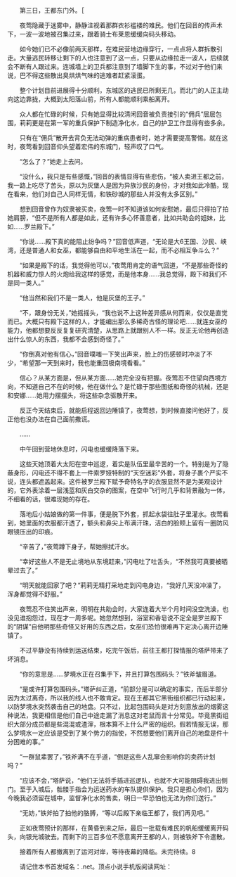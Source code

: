 　　第三日，王都东门外。［

　　夜莺隐藏于迷雾中，静静注视着那群衣衫褴褛的难民。他们在回音的传声术下，一波一波地被召集过来，跟着骑士布莱恩缓缓向码头移动。

　　如今她们已不必像前两天那样，在难民营地边缘穿行，一点点将人群拆散引走。大量逃民转移让剩下的人也注意到了这一点，只要从边缘拉走一波人，后续就会不断有人跟过来。连城墙上的卫兵都注意到了墙脚下生的事，不过对于他们来说，巴不得这些散出臭烘烘气味的逃难者赶紧滚蛋。

　　整个计划目前进展得十分顺利，东城区的逃民已所剩无几，而北门的人正主动向这边靠拢，大概到太阳落山前，所有人都能顺利乘船离开。

　　众人都在忙碌的时候，只有她显得比较清闲回音被负责接引的“佣兵”层层包围，莉莉更是在第一军的重兵保护下制造净化水，自己的护卫工作显得有些多余。

　　只有在“佣兵”散开去背负无法动弹的重病患者时，她才需要提高警惕。就在这时，夜莺看到回音仰头望着宏伟的东城门，轻声叹了口气。

　　“怎么了？”她走上去问。

　　“没什么，我只是有些感慨，”回音的表情显得有些悲伤，“被人卖进王都之前，我一路上吃尽了苦头，原以为灰堡人是因为异族沙民的身份，才对我如此冷酷，现在看来，他们对自己人同样无情，和铁砂城的那些人并没有太多区别。”

　　想到回音曾作为奴隶被买卖，夜莺一时不知道该如何安慰她，最后只得拍了拍她肩膀，“但不是所有人都是如此，还有许多心怀善意者，比如共助会的姐妹，比如……罗兰殿下。”

　　“你说……殿下真的能阻止纷争吗？”回音低声道，“无论是大6王国、沙民、峡湾，还是普通人和女巫，都能够自由和平地生活在一起，而不必相互争斗么？”

　　“如果是殿下的话，我觉得他可以，”夜莺用肯定的语气回道，“不是那些奇怪的机器和威力惊人的火炮给我这样的感觉，而是他本身……我总觉得，殿下和我们不是同一类人。”

　　“他当然和我们不是一类人，他是灰堡的王子。”

　　“不，跟身份无关，”她摇摇头，“我也说不上这种差异感从何而来，仅仅是直觉而已。大概只有殿下这样的人，才能编出那么多稀奇古怪的理论吧……就连女巫的能力，他都想要反反复复研究清楚，从思路上就跟别人不一样。反正无论他再创造出什么惊人的东西，我都不会感到奇怪了。”

　　“你倒真对他有信心，”回音噗嗤一下笑出声来，脸上的伤感顿时冲淡了不少，“希望那一天到来时，我也能重回极南境看看。”

　　信心？从某方面是，但从某方面……她完全没有把握。夜莺忍不住望向西境方向，不知道自己不在的时候，他在做什么？是忙碌于那些图纸和奇怪的机械，还是和安娜……她用力摆摆头，将这些杂念驱散开来。

　　反正今天结束后，就能启程返回边陲镇了，夜莺想，到时候直接问他好了，反正他也没办法在自己面前撒谎。

　　……

　　中午回到营地休息时，闪电也缓缓降落下来。

　　这些天她顶着大太阳在空中巡逻，着实是队伍里最辛苦的一个。特别是为了隐蔽身形，闪电还不得不套上一件索罗娅特制的“天空迷彩”外套，将身子裹个严实不说，连头都遮盖起来。这件被罗兰殿下赋予奇特名字的衣服显然不是为美观设计的，它外表涂着一层浅蓝和灰白交杂的图案，在空中飞行时几乎和背景融为一体，不细看的话，很难现她的存在。

　　落地后小姑娘做的第一件事，便是脱下外套，抓起水袋往肚子里灌水。夜莺看到，她里面的衣服都汗透了，额头和鼻尖上布满汗珠，洁白的脸颊上留有一圈防风眼镜压出的印痕。

　　“辛苦了，”夜莺蹲下身子，帮她擦拭汗水。

　　“幸好这些人不是无止境地从东境赶来，”闪电吐了吐舌头，“不然我可真要被晒晕过去了。”

　　“明天就能回家了吧？”莉莉无精打采地走到闪电身边，“我好几天没冲澡了，浑身都觉得不舒服。”

　　夜莺忍不住笑出声来，明明在共助会时，大家连着大半个月时间没空洗澡，也没见谁抱怨过，现在才一周多呢。她忽然想到，浴室和香皂说不定全是罗兰殿下的“阴谋”自他明那些奇怪又好用的东西之后，女巫们恐怕很难再下定决心离开边陲镇了。

　　不过平静没有持续到运送结束，吃完午饭后，前往王都打探情报的塔萨带来了坏消息。

　　“你的意思是……梦境水正在召集手下，并且打算包围码头？”铁斧皱眉道。

　　“是或许打算包围码头。”塔萨纠正道，“前部分是可以确定的事实，而后半部分因为太过离奇，所以我的线人也不敢肯定。现在王都其它黑街组织都已行动起来，以防梦境水突然袭击自己的地盘。只不过，比起包围码头是对方刻意放出的烟雾这种说法，我更相信是他们自己中途走漏了消息这对老鼠而言十分常见。毕竟黑街组织大部分成员都是些混混或渣滓，根本算不上什么严密的组织。假若情报无误，那么梦境水一定应该是受到了某个势力的指使，不然想要他们离开自己的地盘是件十分困难的事。”

　　“一群鼠辈罢了，”铁斧满不在乎道，“倒是这些人乱窜会影响你的卖药计划吗？”

　　“应该不会，”塔萨说，“他们无法将手插进巡逻队，也就不大可能阻碍我进出侧门。至于入城后，骷髅手指会为运送药水的车队提供保护。我只是担心你们，因为今晚我必须留在城中，监督净化水的售卖，明日一早恐怕也无法为你们送行。”

　　“无妨，”铁斧拍了拍他的胳膊，“等以后殿下亲临王都了，我们再见吧。”

　　正如夜莺预计的那样，在黄昏到来之际，最后一批载有难民的帆船缓缓离开码头，向银光城驶去。而剩下的三百多位不愿意离开王都的人，则被铁斧下令遣散。

　　接着所有人都撤离到了运河对岸，等待夜幕的降临。未完待续。8

　　请记住本书首发域名：.net。顶点小说手机版阅读网址：
